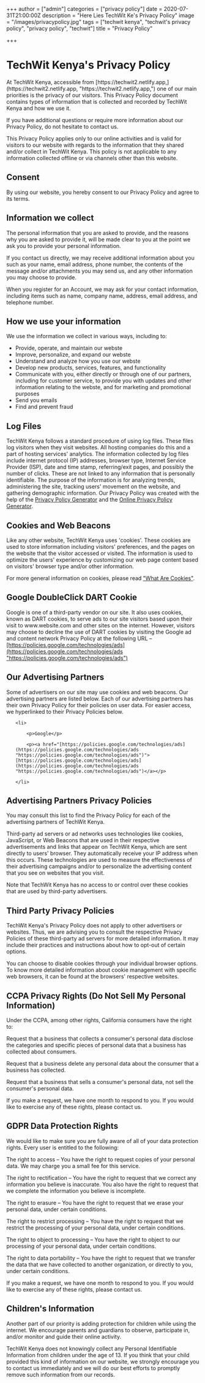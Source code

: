 +++
author = ["admin"]
categories = ["privacy policy"]
date = 2020-07-31T21:00:00Z
description = "Here Lies TechWit Ke's Privacy Policy"
image = "/images/privacypolicy.jpg"
tags = ["techwit kenya", "techwit's privacy policy", "privacy policy", "techwit"]
title = "Privacy Policy"

+++
<h1>TechWit Kenya's Privacy Policy</h1>

<p>At TechWit Kenya, accessible from [https://techwit2.netlify.app,](https://techwit2.netlify.app, "https://techwit2.netlify.app,") one of our main priorities is the privacy of our visitors. This Privacy Policy document contains types of information that is collected and recorded by TechWit Kenya and how we use it.</p>

<p>If you have additional questions or require more information about our Privacy Policy, do not hesitate to contact us.</p>

<p>This Privacy Policy applies only to our online activities and is valid for visitors to our website with regards to the information that they shared and/or collect in TechWit Kenya. This policy is not applicable to any information collected offline or via channels other than this website.</p>

<h2>Consent</h2>

<p>By using our website, you hereby consent to our Privacy Policy and agree to its terms.</p>

<h2>Information we collect</h2>

<p>The personal information that you are asked to provide, and the reasons why you are asked to provide it, will be made clear to you at the point we ask you to provide your personal information.</p>

<p>If you contact us directly, we may receive additional information about you such as your name, email address, phone number, the contents of the message and/or attachments you may send us, and any other information you may choose to provide.</p>

<p>When you register for an Account, we may ask for your contact information, including items such as name, company name, address, email address, and telephone number.</p>

<h2>How we use your information</h2>

<p>We use the information we collect in various ways, including to:</p>

<ul>

<li>Provide, operate, and maintain our webste</li>

<li>Improve, personalize, and expand our webste</li>

<li>Understand and analyze how you use our webste</li>

<li>Develop new products, services, features, and functionality</li>

<li>Communicate with you, either directly or through one of our partners, including for customer service, to provide you with updates and other information relating to the webste, and for marketing and promotional purposes</li>

<li>Send you emails</li>

<li>Find and prevent fraud</li>

</ul>

<h2>Log Files</h2>

<p>TechWit Kenya follows a standard procedure of using log files. These files log visitors when they visit websites. All hosting companies do this and a part of hosting services' analytics. The information collected by log files include internet protocol (IP) addresses, browser type, Internet Service Provider (ISP), date and time stamp, referring/exit pages, and possibly the number of clicks. These are not linked to any information that is personally identifiable. The purpose of the information is for analyzing trends, administering the site, tracking users' movement on the website, and gathering demographic information. Our Privacy Policy was created with the help of the <a href="[https://www.privacypolicygenerator.info](https://www.privacypolicygenerator.info "https://www.privacypolicygenerator.info")">Privacy Policy Generator</a> and the <a href="[https://www.privacypolicyonline.com/privacy-policy-generator/](https://www.privacypolicyonline.com/privacy-policy-generator/ "https://www.privacypolicyonline.com/privacy-policy-generator/")">Online Privacy Policy Generator</a>.</p>

<h2>Cookies and Web Beacons</h2>

<p>Like any other website, TechWit Kenya uses 'cookies'. These cookies are used to store information including visitors' preferences, and the pages on the website that the visitor accessed or visited. The information is used to optimize the users' experience by customizing our web page content based on visitors' browser type and/or other information.</p>

<p>For more general information on cookies, please read <a href="[https://www.cookieconsent.com/what-are-cookies/](https://www.cookieconsent.com/what-are-cookies/ "https://www.cookieconsent.com/what-are-cookies/")">"What Are Cookies"</a>.</p>

<h2>Google DoubleClick DART Cookie</h2>

<p>Google is one of a third-party vendor on our site. It also uses cookies, known as DART cookies, to serve ads to our site visitors based upon their visit to www.website.com and other sites on the internet. However, visitors may choose to decline the use of DART cookies by visiting the Google ad and content network Privacy Policy at the following URL – <a href="[https://policies.google.com/technologies/ads](https://policies.google.com/technologies/ads "https://policies.google.com/technologies/ads")">[https://policies.google.com/technologies/ads](https://policies.google.com/technologies/ads "https://policies.google.com/technologies/ads")</a></p>

<h2>Our Advertising Partners</h2>

<p>Some of advertisers on our site may use cookies and web beacons. Our advertising partners are listed below. Each of our advertising partners has their own Privacy Policy for their policies on user data. For easier access, we hyperlinked to their Privacy Policies below.</p>

<ul>

    <li>

        <p>Google</p>

        <p><a href="[https://policies.google.com/technologies/ads](https://policies.google.com/technologies/ads "https://policies.google.com/technologies/ads")">[https://policies.google.com/technologies/ads](https://policies.google.com/technologies/ads "https://policies.google.com/technologies/ads")</a></p>

    </li>

</ul>

<h2>Advertising Partners Privacy Policies</h2>

<P>You may consult this list to find the Privacy Policy for each of the advertising partners of TechWit Kenya.</p>

<p>Third-party ad servers or ad networks uses technologies like cookies, JavaScript, or Web Beacons that are used in their respective advertisements and links that appear on TechWit Kenya, which are sent directly to users' browser. They automatically receive your IP address when this occurs. These technologies are used to measure the effectiveness of their advertising campaigns and/or to personalize the advertising content that you see on websites that you visit.</p>

<p>Note that TechWit Kenya has no access to or control over these cookies that are used by third-party advertisers.</p>

<h2>Third Party Privacy Policies</h2>

<p>TechWit Kenya's Privacy Policy does not apply to other advertisers or websites. Thus, we are advising you to consult the respective Privacy Policies of these third-party ad servers for more detailed information. It may include their practices and instructions about how to opt-out of certain options. </p>

<p>You can choose to disable cookies through your individual browser options. To know more detailed information about cookie management with specific web browsers, it can be found at the browsers' respective websites.</p>

<h2>CCPA Privacy Rights (Do Not Sell My Personal Information)</h2>

<p>Under the CCPA, among other rights, California consumers have the right to:</p>

<p>Request that a business that collects a consumer's personal data disclose the categories and specific pieces of personal data that a business has collected about consumers.</p>

<p>Request that a business delete any personal data about the consumer that a business has collected.</p>

<p>Request that a business that sells a consumer's personal data, not sell the consumer's personal data.</p>

<p>If you make a request, we have one month to respond to you. If you would like to exercise any of these rights, please contact us.</p>

<h2>GDPR Data Protection Rights</h2>

<p>We would like to make sure you are fully aware of all of your data protection rights. Every user is entitled to the following:</p>

<p>The right to access – You have the right to request copies of your personal data. We may charge you a small fee for this service.</p>

<p>The right to rectification – You have the right to request that we correct any information you believe is inaccurate. You also have the right to request that we complete the information you believe is incomplete.</p>

<p>The right to erasure – You have the right to request that we erase your personal data, under certain conditions.</p>

<p>The right to restrict processing – You have the right to request that we restrict the processing of your personal data, under certain conditions.</p>

<p>The right to object to processing – You have the right to object to our processing of your personal data, under certain conditions.</p>

<p>The right to data portability – You have the right to request that we transfer the data that we have collected to another organization, or directly to you, under certain conditions.</p>

<p>If you make a request, we have one month to respond to you. If you would like to exercise any of these rights, please contact us.</p>

<h2>Children's Information</h2>

<p>Another part of our priority is adding protection for children while using the internet. We encourage parents and guardians to observe, participate in, and/or monitor and guide their online activity.</p>

<p>TechWit Kenya does not knowingly collect any Personal Identifiable Information from children under the age of 13. If you think that your child provided this kind of information on our website, we strongly encourage you to contact us immediately and we will do our best efforts to promptly remove such information from our records.</p>